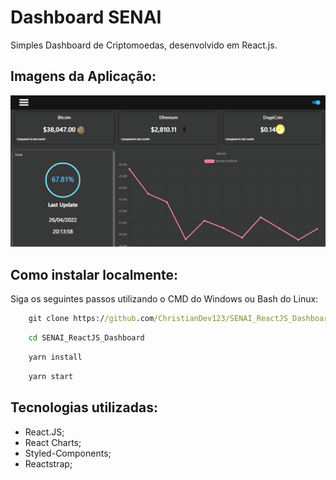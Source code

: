 # Dashboard SENAI

Simples Dashboard de Criptomoedas, desenvolvido em React.js.

## Imagens da Aplicação:

![Imagens da Aplicação](https://github.com/ChristianDev123/SENAI_ReactJS_Dashboard/blob/main/Dashboard.png)

## Como instalar localmente:

Siga os seguintes passos utilizando o CMD do Windows ou Bash do Linux:

```cmd
    git clone https://github.com/ChristianDev123/SENAI_ReactJS_Dashboard.git
```
```cmd
    cd SENAI_ReactJS_Dashboard
```
```cmd
    yarn install
```
```cmd
    yarn start
```

## Tecnologias utilizadas:

- React.JS;
- React Charts;
- Styled-Components;
- Reactstrap;
